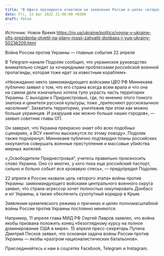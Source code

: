 ```yaml
---
title: "В Офисе президента ответили на заявления России о целях «второй фазы» войны против Украины"
date: Fri, 22 Apr 2022 21:06:00 +0300
draft: false
---
```

Источник: Новое Время https://nv.ua/ukraine/politics/voyna-v-ukraine-ofis-prezidenta-otvetil-na-plany-rossii-zahvatit-donbass-i-yug-ukrainy-50236209.html


 Война России против Украины — главные события 22 апреля

 В Telegram-канале Подоляк сообщил, что украинское руководство внимательно следит за «очередными проблесками российской военной пропаганды, которая тоже идет за известным кораблем». 

«Неожиданно некто замкомандующего войсками ЦВО РФ Миннекаев публично заявил о том, что его страна всегда всем врала и что она на самом деле изначально хотела тупо украсть часть территории Украины. С выходом к Приднестровью, где, по мнению этого тонкого знатока и ценителя русской культуры, тоже „притесняют русскоязычное население“. Захватить территорию, уничтожив при этом как можно больше украинцев. И разрушив как можно больше наших городов», — заявил советник главы ОП.

Он заверил, что Украина прекрасно знает обо всех подобных сценариях, а ВСУ «внятно выскажутся по этому поводу». Подоляк также подчеркнул: Миннекаев публично подтвердил планы российских оккупантов совершать военные преступления и массовые убийства мирных жителей.

«„Освободители Приднестровья“, учитесь правильно произносить слово Украина. Оно со многих, у кого пока еще российский паспорт, сильно и больно собьет все кровавую спесь», — предупредил Подоляк.

22 апреля в России назвали цель «второго этапа» войны против Украины: замкомандующего войсками центрального военного округа заявил, что страна-агрессор хочет полностью оккупировать Донбасс и юг Украины, а также обеспечить сухопутный коридор в Крым.

Заявления кремлевского режима о причинах и целях полномасштабной войны России против Украины постоянно меняются.

Например, 11 апреля глава МИД РФ Сергей Лавров заявлял, что война якобы призвана положить конец «безоглядному курсу на полное доминирование США в мире». 15 апреля пресс-секретарь Путина Дмитрий Песков заявил, что основная задача войны России против Украины — якобы «разгром националистических батальонов».

Присоединяйтесь к нам в соцсетях Facebook, Telegram и Instagram.
